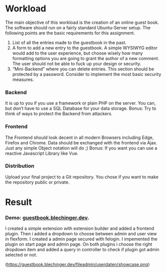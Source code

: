 # Workload

The main objective of this workload is the creation of an online guest book. The software should run on a fairly standard Ubuntu-Server setup.
The following points are the basic requirements for this assignment.
1. List of all the entries made to the guestbook in the past.
2. A form to add a new entry to the guestbook.
A simple WYSIWYG editor would add to the user experience, but choose wisely how many formatting options you are going to grant the author of a new comment. The user should not be able to fuck up your design or security.
3. “Mini-Backend” where you can delete entries. This section should be protected by a password. Consider to implement the most basic security measures.

### Backend
It is up to you if you use a framework or plain PHP on the server.
You can, but don’t have to use a SQL Database for your data storage. Bonus: Try to think of ways to protect the Backend from attackers.

### Frontend
The Frontend should look decent in all modern Browsers including Edge, Firefox and Chrome. Data should be exchanged with the frontend via Ajax. Just any simple Object notation will do ;)
Bonus: If you want you can use a reactive Javascript Library like Vue.

### Distribution
Upload your final project to a Git repository.
You chose if you want to make the repository public or private.


# Result
### Demo: [guestbook.blechinger.dev](https://guestbook.blechinger.dev/). ###

I created a simple extension with extension builder and added a frontend plugin. Then i added a dropdown to choose between admin and user view in flexform.
I created a admin page secured with felogin. I impemented the plugin on start page and admin page. On both plugins i choose the right dropdown item and added a query in controller to check if plugin got admin selected or not.

(https://guestbook.blechinger.dev/fileadmin/userdaten/showcase.png)
